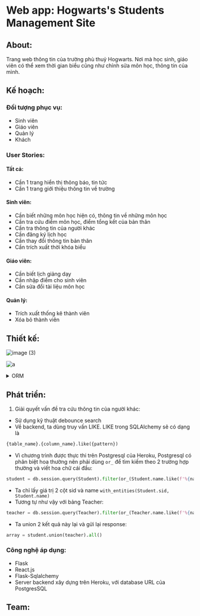 # Web app: Hogwarts's Students Management Site

## About: 
Trang web thông tin của trường phù thuỷ Hogwarts. Nơi mà học sinh, giáo viên có thể xem thời gian biểu cũng như chỉnh sửa môn học, thông tin của mình.


## Kế hoạch:

### Đối tượng phục vụ:
* Sinh viên
* Giáo viên
* Quản lý
* Khách

### User Stories:
#### Tất cả:
* Cần 1 trang hiển thị thông báo, tin tức
* Cần 1 trang giới thiệu thông tin về trường

#### Sinh viên:
* Cần biết những môn học hiện có, thông tin về những môn học
* Cần tra cứu điểm môn học, điểm tổng kết của bản thân
* Cần tra thông tin của người khác
* Cần đăng ký lịch học 
* Cần thay đổi thông tin bản thân
* Cần trích xuất thời khóa biểu

#### Giáo viên:
* Cần biết lịch giảng dạy
* Cần nhập điểm cho sinh viên
* Cần sửa đổi tài liệu môn học

#### Quản lý:
* Trích xuất thống kê thành viên
* Xóa bỏ thành viên

## Thiết kế:
![image (3)](https://user-images.githubusercontent.com/54926438/110513328-ae753280-8138-11eb-8b31-cb39a887cfeb.png)

![a](https://user-images.githubusercontent.com/54926438/110513370-bb922180-8138-11eb-9fdd-73e57bd007ba.png)
<details>
  <summary>
    ORM
  </summary>
  ```python
    class Account(db.Model):

        username = db.Column(db.String(36))
        password = db.Column(db.String(128))
        id = db.Column(db.String(4), primary_key=True) // Khóa chính


    class Student(db.Model):

        sid = db.Column(db.String(4), db.ForeignKey('account.id'), primary_key=True) // sid là khóa ngoại trỏ vào id của Account. Khóa chính
        name = db.Column(db.String(64, convert_unicode=True), nullable=False) // convert_unicode=True : Để nhận các ký tự unicode
        house = db.Column(db.String(16, convert_unicode=True), db.ForeignKey('house.name')) // house là khóa ngoại trỏ vào name của House
        dob = db.Column(db.Date)
        credit = db.Column(db.Integer)
        gpa = db.Column(db.Float)
        hobby = db.Column(db.String(128, convert_unicode=True))
        description = db.Column(db.String(512, convert_unicode=True))

        score = db.relationship('Score', backref='student') //relationship của SQLAlchemy để tiện cho việc truy xuất: các score của 1 Student

    class Course(db.Model):

        cid = db.Column(db.String(4), primary_key=True) // Khóa chính
        name = db.Column(db.String(32, convert_unicode=True), nullable=False)
        tid = db.Column(db.String(4), db.ForeignKey('teacher.tid')) // tid là khóa ngoại trỏ vào tid của Teacher
        place = db.Column(db.String(16, convert_unicode=True))
        credit = db.Column(db.Integer)
        time = db.Column(db.String(2))
        refer = db.Column(db.String(128))

        score = db.relationship('Score', backref='course') // các score của 1 Course

    class Score(db.Model):

        id = db.Column(db.Integer, primary_key=True) // Khóa chính
        cid = db.Column(db.String(4), db.ForeignKey('course.cid')) // cid là khóa ngoại trỏ đến cid của Course
        sid = db.Column(db.String(4), db.ForeignKey('student.sid')) // sid là khóa ngoại trỏ đến sid của Student
        mid = db.Column(db.Float)
        final = db.Column(db.Float)
        total = db.Column(db.Float)
        status = db.Column(db.Integer)
        semester = db.Column(db.String(4), nullable=False)

    class House(db.Model):

        name = db.Column(db.String(16, convert_unicode=True), primary_key=True) // Khóa chính
        admin = db.Column(db.String(4))

        students = db.relationship('Student', backref='of_house') // các student của 1 House
        teachers = db.relationship('Teacher', backref='of_house') // các teacher của 1 House

    ```
</details>
 
## Phát triển:
1. Giải quyết vấn đề tra cứu thông tin của người khác:
* Sử dụng kỹ thuật debounce search
* Về backend, ta dùng truy vấn LIKE. LIKE trong SQLAlchemy sẽ có dạng là 
```python 
{table_name}.{column_name}.like({pattern})
```
* Vì chương trình được thực thi trên Postgresql của Heroku, Postgresql có phân biệt hoa thường nên phải dùng `or_` để tìm kiếm theo 2 trường hợp thường và viết hoa chữ cái đầu:
```python
student = db.session.query(Student).filter(or_(Student.name.like(f'%{name}%'), Student.name.like(f'%{upper_case_name}%'))).with_entities(Student.sid, Student.name)
```
* Ta chỉ lấy giá trị 2 cột sid và name `with_entities(Student.sid, Student.name)` 
* Tương tự như vậy với bảng Teacher:
```python
teacher = db.session.query(Teacher).filter(or_(Teacher.name.like(f'%{name}%'), Teacher.name.like(f'%{upper_case_name}%'))).with_entities(Teacher.tid, Teacher.name)
```
* Ta union 2 kết quả này lại và gửi lại response:
```python
array = student.union(teacher).all()
```
### Công nghệ áp dụng:
* Flask
* React.js
* Flask-Sqlalchemy
* Server backend xây dựng trên Heroku, với database URL của PostgresSQL
## Team:
